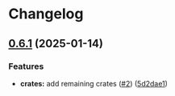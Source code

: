 # Changelog

## [0.6.1](https://github.com/AftermathFinance/aftermath-sdk-rust/compare/af-utilities-v0.6.0...af-utilities-v0.6.1) (2025-01-14)


### Features

* **crates:** add remaining crates ([#2](https://github.com/AftermathFinance/aftermath-sdk-rust/issues/2)) ([5d2dae1](https://github.com/AftermathFinance/aftermath-sdk-rust/commit/5d2dae1392de8ed6a5af63a0e559bd3416112b35))
